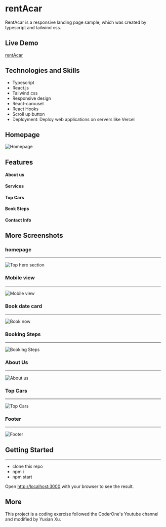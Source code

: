 # rentAcar

RentAcar is a responsive landing page sample, which was created by typescript and tailwind css.

## Live Demo

[rentAcar](https://car-rent.vercel.app)

## Technologies and Skills

- Typescript
- React.js
- Tailwind css
- Responsive design
- React-carousel
- React Hooks
- Scroll up button
- Deployment: Deploy web applications on servers like Vercel
 

## Homepage 
![Homepage](https://res.cloudinary.com/zonama/image/upload/v1646414239/rentAcar/Screen_Shot_2022-03-04_at_9.07.54_AM_nsnnq9.png)

## Features

#### About us

#### Services

#### Top Cars

#### Book Steps
#### Contact Info

## More Screenshots

### homepage
---

![Top hero section](https://res.cloudinary.com/zonama/image/upload/v1646414239/rentAcar/Screen_Shot_2022-03-04_at_9.07.54_AM_nsnnq9.png)

### Mobile view
---

![Mobile view](https://res.cloudinary.com/zonama/image/upload/v1646414587/rentAcar/Screen_Shot_2022-03-04_at_9.22.55_AM_lqjp9m.png)

### Book date card
---

![Book now](https://res.cloudinary.com/zonama/image/upload/v1646414239/rentAcar/Screen_Shot_2022-03-04_at_9.09.45_AM_i8rkvq.png)

### Booking Steps
---

![Booking Steps](https://res.cloudinary.com/zonama/image/upload/v1646414238/rentAcar/Screen_Shot_2022-03-04_at_9.08.11_AM_mge03w.png)

### About Us
---
![About us](https://res.cloudinary.com/zonama/image/upload/v1646414238/rentAcar/Screen_Shot_2022-03-04_at_9.08.22_AM_ctn3xd.png)

### Top Cars
---

![Top Cars](https://res.cloudinary.com/zonama/image/upload/v1646414239/rentAcar/Screen_Shot_2022-03-04_at_9.09.04_AM_cgggsg.png)

### Footer
---

![Footer](https://res.cloudinary.com/zonama/image/upload/v1646414238/rentAcar/Screen_Shot_2022-03-04_at_9.09.14_AM_bxdhsi.png)



## Getting Started
---

- clone this repo
- npm i
- npm start

Open [http://localhost:3000](http://localhost:3000) with your browser to see the result.


## More

This project is a coding exercise followed the CoderOne's Youtube channel and modified by Yuxian Xu. 

